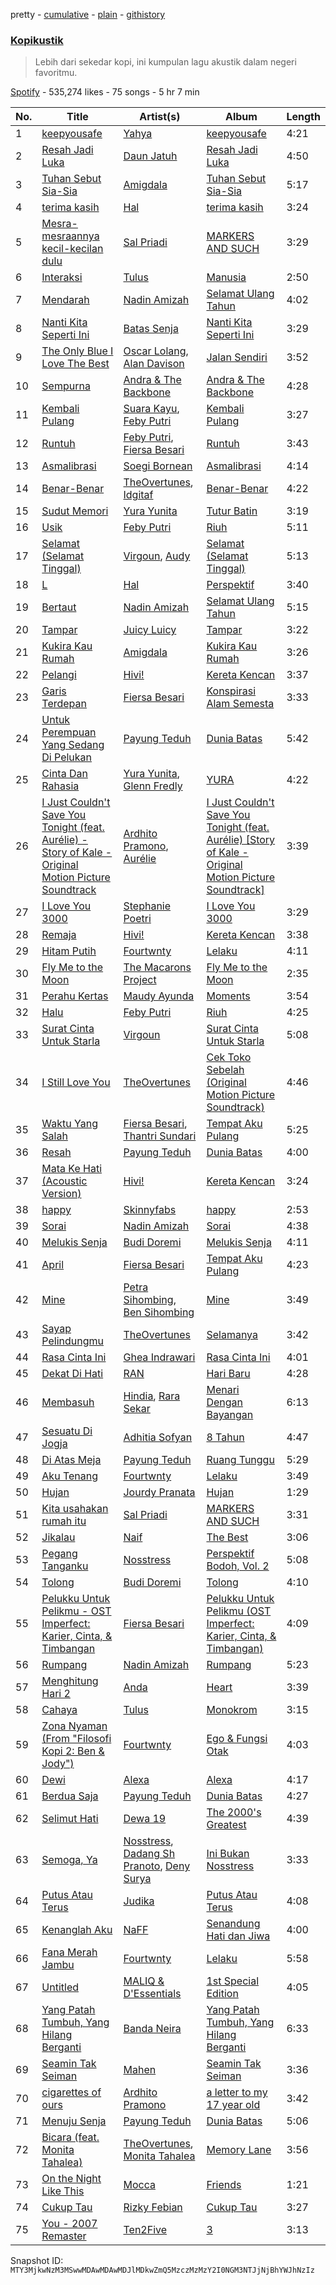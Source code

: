 pretty - [cumulative](/playlists/cumulative/37i9dQZF1DWTDjtvOmdzrF.md) - [plain](/playlists/plain/37i9dQZF1DWTDjtvOmdzrF) - [githistory](https://github.githistory.xyz/mackorone/spotify-playlist-archive/blob/main/playlists/plain/37i9dQZF1DWTDjtvOmdzrF)

### [Kopikustik](https://open.spotify.com/playlist/37i9dQZF1DWTDjtvOmdzrF)

> Lebih dari sekedar kopi, ini kumpulan lagu akustik dalam negeri favoritmu.

[Spotify](https://open.spotify.com/user/spotify) - 535,274 likes - 75 songs - 5 hr 7 min

| No. | Title | Artist(s) | Album | Length |
|---|---|---|---|---|
| 1 | [keepyousafe](https://open.spotify.com/track/3Sbova9DAY3pc9GTAACT4b) | [Yahya](https://open.spotify.com/artist/2x49HGCVPqbRxecj0PZq2R) | [keepyousafe](https://open.spotify.com/album/1ay9XEArx0arC0VBJ5hUn9) | 4:21 |
| 2 | [Resah Jadi Luka](https://open.spotify.com/track/2sULdMKWdBdK2ZtntuFvSb) | [Daun Jatuh](https://open.spotify.com/artist/3EaScgA3zh2rORlbrAL8RI) | [Resah Jadi Luka](https://open.spotify.com/album/3gUZpvR4h9ErseH3AzaHJL) | 4:50 |
| 3 | [Tuhan Sebut Sia\-Sia](https://open.spotify.com/track/5qZRyl3QDa1PbNXuYfBCEP) | [Amigdala](https://open.spotify.com/artist/0azPQZGt11gedg5Le9hjC2) | [Tuhan Sebut Sia\-Sia](https://open.spotify.com/album/4Fo0gJruvAGDIY9j6e4BVJ) | 5:17 |
| 4 | [terima kasih](https://open.spotify.com/track/0JtEuERxvGfXYcg0ALOwPu) | [Hal](https://open.spotify.com/artist/5vTG3EyFrsARtIGDWZNRzu) | [terima kasih](https://open.spotify.com/album/3YfSbSFwpbxxGb1wGl1H20) | 3:24 |
| 5 | [Mesra\-mesraannya kecil\-kecilan dulu](https://open.spotify.com/track/3TW8XLF8PyA3kFsV1l5713) | [Sal Priadi](https://open.spotify.com/artist/1NjxFrpEGZTV2Ny0OJxeWu) | [MARKERS AND SUCH](https://open.spotify.com/album/6pEUguV7EoReCpbQQE6QrE) | 3:29 |
| 6 | [Interaksi](https://open.spotify.com/track/32Pdf9eyXDEMoClEJW6yYP) | [Tulus](https://open.spotify.com/artist/2iDVt6mFbtbDEZG5ax0dTi) | [Manusia](https://open.spotify.com/album/3R4IAF9ApqYeUQrv1ddyoR) | 2:50 |
| 7 | [Mendarah](https://open.spotify.com/track/75OokMC3JzPnRNXcLTAKdr) | [Nadin Amizah](https://open.spotify.com/artist/20zafXaLhm5IcXnSU93rNn) | [Selamat Ulang Tahun](https://open.spotify.com/album/75KyCmWatZRvlMcMRed9BG) | 4:02 |
| 8 | [Nanti Kita Seperti Ini](https://open.spotify.com/track/2NjbJR8y083mOV59255QSe) | [Batas Senja](https://open.spotify.com/artist/4AhHkaGz7W2bKKJK90IaV2) | [Nanti Kita Seperti Ini](https://open.spotify.com/album/2UF7W9r1nqberWW2Bkx4ZT) | 3:29 |
| 9 | [The Only Blue I Love The Best](https://open.spotify.com/track/1APWUocHisr5wV4Fr2nH4j) | [Oscar Lolang](https://open.spotify.com/artist/1WxiHeimXMJ6kcNlyczScQ), [Alan Davison](https://open.spotify.com/artist/6ZGyLidTBBdkYploi6dH3C) | [Jalan Sendiri](https://open.spotify.com/album/0QcRc65IOYDd5lA3p7fHqR) | 3:52 |
| 10 | [Sempurna](https://open.spotify.com/track/2UgCs0i0rNHUH2jKE5NZHE) | [Andra & The Backbone](https://open.spotify.com/artist/4ucwey7FxkHXkLK7jSfevU) | [Andra & The Backbone](https://open.spotify.com/album/2puZQ79KT5q5RPae7khveD) | 4:28 |
| 11 | [Kembali Pulang](https://open.spotify.com/track/6xeqCawPZngDVqw2W2aGaR) | [Suara Kayu](https://open.spotify.com/artist/327ipGIr9bD3MkLb2eucqC), [Feby Putri](https://open.spotify.com/artist/66NmU5epI0ONGmdCRbLpmW) | [Kembali Pulang](https://open.spotify.com/album/3oCPm4IKeaWJy666uZPKih) | 3:27 |
| 12 | [Runtuh](https://open.spotify.com/track/6Hii26x3qDErVitnGW8QtO) | [Feby Putri](https://open.spotify.com/artist/66NmU5epI0ONGmdCRbLpmW), [Fiersa Besari](https://open.spotify.com/artist/06QVnTCdjs4jPKO0487EGV) | [Runtuh](https://open.spotify.com/album/5boeKAXsTkdFlm6OnkQxQW) | 3:43 |
| 13 | [Asmalibrasi](https://open.spotify.com/track/3TFdXrYIubXABQh0CxIiSs) | [Soegi Bornean](https://open.spotify.com/artist/0YpfUFtmzwNGWjowRwoGel) | [Asmalibrasi](https://open.spotify.com/album/1geFjIWLQNCKO0Y7uB2Xlw) | 4:14 |
| 14 | [Benar\-Benar](https://open.spotify.com/track/21h4Kd8KTMPpLtQ7vdc2Aq) | [TheOvertunes](https://open.spotify.com/artist/3t4MHnVggiFLOuSSh4odBk), [Idgitaf](https://open.spotify.com/artist/7pFWMC2E7h8eL3SZyHRsRq) | [Benar\-Benar](https://open.spotify.com/album/1fkRzmZR6GU8BQOcvAfy69) | 4:22 |
| 15 | [Sudut Memori](https://open.spotify.com/track/2ZjaCEltPgL2WqEiCQ2bod) | [Yura Yunita](https://open.spotify.com/artist/02Tq76MwpeoRu3BHIAiaio) | [Tutur Batin](https://open.spotify.com/album/4ehjkt2KhPomUc7duIqeyD) | 3:19 |
| 16 | [Usik](https://open.spotify.com/track/5GgRntbjr23OK9MMST02di) | [Feby Putri](https://open.spotify.com/artist/66NmU5epI0ONGmdCRbLpmW) | [Riuh](https://open.spotify.com/album/0t4RNN2t8lhd9yI9YxFHk5) | 5:11 |
| 17 | [Selamat \(Selamat Tinggal\)](https://open.spotify.com/track/1mruWrUwAVe2XkksUQiaHK) | [Virgoun](https://open.spotify.com/artist/4bAgr9zaF0bpzVGHdHuf0f), [Audy](https://open.spotify.com/artist/611ajYp7fMbkU5CYF08tje) | [Selamat \(Selamat Tinggal\)](https://open.spotify.com/album/6osB48b3PzrABxdspbyYkd) | 5:13 |
| 18 | [L](https://open.spotify.com/track/5zsVcDTZEKISPTCLYiTdwb) | [Hal](https://open.spotify.com/artist/5vTG3EyFrsARtIGDWZNRzu) | [Perspektif](https://open.spotify.com/album/7BkrdnCB2PqOANRu14EKEA) | 3:40 |
| 19 | [Bertaut](https://open.spotify.com/track/630DpnzdfjdVqv2yLfPbAX) | [Nadin Amizah](https://open.spotify.com/artist/20zafXaLhm5IcXnSU93rNn) | [Selamat Ulang Tahun](https://open.spotify.com/album/75KyCmWatZRvlMcMRed9BG) | 5:15 |
| 20 | [Tampar](https://open.spotify.com/track/2RHm5IDIZ8fYRGzBIo7exV) | [Juicy Luicy](https://open.spotify.com/artist/3tMTXQyRrPmMyHv5SoC0TV) | [Tampar](https://open.spotify.com/album/2lZzryqflrZLO9YDjnlkMz) | 3:22 |
| 21 | [Kukira Kau Rumah](https://open.spotify.com/track/1xdp8tXLTGbPeUSEODP9N7) | [Amigdala](https://open.spotify.com/artist/0azPQZGt11gedg5Le9hjC2) | [Kukira Kau Rumah](https://open.spotify.com/album/23eyS24eT0cGfKVt0UTFtT) | 3:26 |
| 22 | [Pelangi](https://open.spotify.com/track/3ZwqWrRpylU9nfy99qwKdR) | [Hivi!](https://open.spotify.com/artist/4ubEZ6sMsrrbQChueyouCC) | [Kereta Kencan](https://open.spotify.com/album/4X40KZmA4LE4beNaNrQuNw) | 3:37 |
| 23 | [Garis Terdepan](https://open.spotify.com/track/4JozU4Ud30FGyDYzoUKasI) | [Fiersa Besari](https://open.spotify.com/artist/06QVnTCdjs4jPKO0487EGV) | [Konspirasi Alam Semesta](https://open.spotify.com/album/6d2K6Ku4sXH63OQnsGVbbe) | 3:33 |
| 24 | [Untuk Perempuan Yang Sedang Di Pelukan](https://open.spotify.com/track/0urpBLpcm6DOGzs86rcKd8) | [Payung Teduh](https://open.spotify.com/artist/2Ooa3TrmlskyBftzenv6xQ) | [Dunia Batas](https://open.spotify.com/album/26FxxaKDiIGxEm549dRtaZ) | 5:42 |
| 25 | [Cinta Dan Rahasia](https://open.spotify.com/track/4HXUMRdT6s6Am6YHcWmuib) | [Yura Yunita](https://open.spotify.com/artist/02Tq76MwpeoRu3BHIAiaio), [Glenn Fredly](https://open.spotify.com/artist/4rUYk0fV0Z4pOtwVbEAyK9) | [YURA](https://open.spotify.com/album/6xzJINIJok2KZur8OzQQT8) | 4:22 |
| 26 | [I Just Couldn't Save You Tonight \(feat\. Aurélie\) \- Story of Kale \- Original Motion Picture Soundtrack](https://open.spotify.com/track/5AkV53fo1u01mi8r22JNeF) | [Ardhito Pramono](https://open.spotify.com/artist/3TkSKriI4EZmTxSFyzs0fd), [Aurélie](https://open.spotify.com/artist/2wGBQNmrYOrruN58zNdSuH) | [I Just Couldn't Save You Tonight \(feat\. Aurélie\) \[Story of Kale \- Original Motion Picture Soundtrack\]](https://open.spotify.com/album/1AgPsLxdjTamc8dapjpdom) | 3:39 |
| 27 | [I Love You 3000](https://open.spotify.com/track/3znQ9i61vfe2E7URHlOiyc) | [Stephanie Poetri](https://open.spotify.com/artist/0HS00NN7MAfF59aJnfcxSO) | [I Love You 3000](https://open.spotify.com/album/0vaFqzSwOjHv4QhK6BizL5) | 3:29 |
| 28 | [Remaja](https://open.spotify.com/track/3O9OibrJm0vSYxZjz3Pooe) | [Hivi!](https://open.spotify.com/artist/4ubEZ6sMsrrbQChueyouCC) | [Kereta Kencan](https://open.spotify.com/album/4X40KZmA4LE4beNaNrQuNw) | 3:38 |
| 29 | [Hitam Putih](https://open.spotify.com/track/0O6g2QFUhuLqRzGqhyzrIu) | [Fourtwnty](https://open.spotify.com/artist/46cVq2dwPgzPE3X1VR9TMj) | [Lelaku](https://open.spotify.com/album/7L7LNEoL5tgH6CvWEnNDt1) | 4:11 |
| 30 | [Fly Me to the Moon](https://open.spotify.com/track/0flo3KqhjkcuoB1G6Mhq7s) | [The Macarons Project](https://open.spotify.com/artist/61VZakASLH5PweMQzF7R8r) | [Fly Me to the Moon](https://open.spotify.com/album/46IRvicHZhTd1qrdwaLJxC) | 2:35 |
| 31 | [Perahu Kertas](https://open.spotify.com/track/0InJPuWIYp8fwlBGIQglLf) | [Maudy Ayunda](https://open.spotify.com/artist/17Wt0hzZb6fAEVfIHffQFB) | [Moments](https://open.spotify.com/album/51PNqOMj1ttmbuZPzxOqSI) | 3:54 |
| 32 | [Halu](https://open.spotify.com/track/2dTIJVE0stqTvrhbpf7fFw) | [Feby Putri](https://open.spotify.com/artist/66NmU5epI0ONGmdCRbLpmW) | [Riuh](https://open.spotify.com/album/0t4RNN2t8lhd9yI9YxFHk5) | 4:25 |
| 33 | [Surat Cinta Untuk Starla](https://open.spotify.com/track/5o6StwqqVfG3vRLx8UP310) | [Virgoun](https://open.spotify.com/artist/4bAgr9zaF0bpzVGHdHuf0f) | [Surat Cinta Untuk Starla](https://open.spotify.com/album/6a2Btrft7cIsCHTmSjTiU3) | 5:08 |
| 34 | [I Still Love You](https://open.spotify.com/track/4reIsHKw5hUj4pV8zzMjLA) | [TheOvertunes](https://open.spotify.com/artist/3t4MHnVggiFLOuSSh4odBk) | [Cek Toko Sebelah \(Original Motion Picture Soundtrack\)](https://open.spotify.com/album/5RWbax0hn7iswKdw9FsyAe) | 4:46 |
| 35 | [Waktu Yang Salah](https://open.spotify.com/track/4qgIQcskrvj6nlypTvBm5k) | [Fiersa Besari](https://open.spotify.com/artist/06QVnTCdjs4jPKO0487EGV), [Thantri Sundari](https://open.spotify.com/artist/5jVRSr4hRxxwEFeG3uWFGV) | [Tempat Aku Pulang](https://open.spotify.com/album/1AA1avbCE48opUmDgywTO7) | 5:25 |
| 36 | [Resah](https://open.spotify.com/track/1k5vv2ood14aa5uBYWBlWh) | [Payung Teduh](https://open.spotify.com/artist/2Ooa3TrmlskyBftzenv6xQ) | [Dunia Batas](https://open.spotify.com/album/26FxxaKDiIGxEm549dRtaZ) | 4:00 |
| 37 | [Mata Ke Hati \(Acoustic Version\)](https://open.spotify.com/track/4p5UcsOpnSYwqYnThBpDjD) | [Hivi!](https://open.spotify.com/artist/4ubEZ6sMsrrbQChueyouCC) | [Kereta Kencan](https://open.spotify.com/album/4X40KZmA4LE4beNaNrQuNw) | 3:24 |
| 38 | [happy](https://open.spotify.com/track/6YTmsdqH5LZzCGIY0lqloD) | [Skinnyfabs](https://open.spotify.com/artist/3f0GZTXzBCmd5IBiMfsh1H) | [happy](https://open.spotify.com/album/0pVXyvbdicfbAhqKaxsnkd) | 2:53 |
| 39 | [Sorai](https://open.spotify.com/track/3ymuBMTviroWLuf1jMsMVf) | [Nadin Amizah](https://open.spotify.com/artist/20zafXaLhm5IcXnSU93rNn) | [Sorai](https://open.spotify.com/album/60YDoJUMHjkYtZnPztRvZ1) | 4:38 |
| 40 | [Melukis Senja](https://open.spotify.com/track/0ZEYRVISCaqz5yamWZWzaA) | [Budi Doremi](https://open.spotify.com/artist/6Ifk2cbxyVzT41jLexYCas) | [Melukis Senja](https://open.spotify.com/album/0jLBLt7jIjOz5n3jDiL2zn) | 4:11 |
| 41 | [April](https://open.spotify.com/track/3IesVVqYxCsRCsz5OCmC7q) | [Fiersa Besari](https://open.spotify.com/artist/06QVnTCdjs4jPKO0487EGV) | [Tempat Aku Pulang](https://open.spotify.com/album/1AA1avbCE48opUmDgywTO7) | 4:23 |
| 42 | [Mine](https://open.spotify.com/track/6NkUP6IeLnH6Yaw2wcNHzO) | [Petra Sihombing](https://open.spotify.com/artist/5TV9JhBjG6c2hHsoibBaIW), [Ben Sihombing](https://open.spotify.com/artist/0B8iRRv1YpDoxhcn2lMFs1) | [Mine](https://open.spotify.com/album/4BrYZTc42JRwe1QuHIPapy) | 3:49 |
| 43 | [Sayap Pelindungmu](https://open.spotify.com/track/3LhUsgwtftfxHIPgViaYxB) | [TheOvertunes](https://open.spotify.com/artist/3t4MHnVggiFLOuSSh4odBk) | [Selamanya](https://open.spotify.com/album/2xVaK1p7ooIIywF6YCSEh5) | 3:42 |
| 44 | [Rasa Cinta Ini](https://open.spotify.com/track/14MjoIPXq5fzD842t0JoW7) | [Ghea Indrawari](https://open.spotify.com/artist/3qL7BzwJOXq3EzAio36aLX) | [Rasa Cinta Ini](https://open.spotify.com/album/61WF65JIOXqQiYelyDttH6) | 4:01 |
| 45 | [Dekat Di Hati](https://open.spotify.com/track/0owU9W5gPsJEcwAmMjzomy) | [RAN](https://open.spotify.com/artist/5DSVjHy2YWufmRUHBM3PLX) | [Hari Baru](https://open.spotify.com/album/7xnqhnEdGGRmEQ6oGDudkr) | 4:28 |
| 46 | [Membasuh](https://open.spotify.com/track/3CBxVM0zGj41BQtE6m7gwb) | [Hindia](https://open.spotify.com/artist/51kyrUsAVqUBcoDEMFkX12), [Rara Sekar](https://open.spotify.com/artist/6mJII5SJlWEYnf7DY4Uywl) | [Menari Dengan Bayangan](https://open.spotify.com/album/1DAuVHMlBvIjzWZALSUXbn) | 6:13 |
| 47 | [Sesuatu Di Jogja](https://open.spotify.com/track/0MAIxtXWimwhAAQOST9jp7) | [Adhitia Sofyan](https://open.spotify.com/artist/3UlOKNAlGyi7POSE9kyhfR) | [8 Tahun](https://open.spotify.com/album/32SLZ72En7DvxafTDhdk28) | 4:47 |
| 48 | [Di Atas Meja](https://open.spotify.com/track/1MDVXlgY8Of2n2otw57hw0) | [Payung Teduh](https://open.spotify.com/artist/2Ooa3TrmlskyBftzenv6xQ) | [Ruang Tunggu](https://open.spotify.com/album/1lp7ziYXZH8Z2r28FiUPWX) | 5:29 |
| 49 | [Aku Tenang](https://open.spotify.com/track/2tO8xKwSF82hUZp0sOMLM6) | [Fourtwnty](https://open.spotify.com/artist/46cVq2dwPgzPE3X1VR9TMj) | [Lelaku](https://open.spotify.com/album/7L7LNEoL5tgH6CvWEnNDt1) | 3:49 |
| 50 | [Hujan](https://open.spotify.com/track/5QJANaK8ZlzI8ftloDM0We) | [Jourdy Pranata](https://open.spotify.com/artist/1hGg2T9OelLnkczhCqmPve) | [Hujan](https://open.spotify.com/album/34Wh0Ff41ceA0tCJFQFSan) | 1:29 |
| 51 | [Kita usahakan rumah itu](https://open.spotify.com/track/1x9jnpPOAMSrr7DuIG5jMl) | [Sal Priadi](https://open.spotify.com/artist/1NjxFrpEGZTV2Ny0OJxeWu) | [MARKERS AND SUCH](https://open.spotify.com/album/6pEUguV7EoReCpbQQE6QrE) | 3:31 |
| 52 | [Jikalau](https://open.spotify.com/track/4fBFN8NLLIbvw6JzaiD2hp) | [Naif](https://open.spotify.com/artist/57A85GCAJn0reNAez6Hswt) | [The Best](https://open.spotify.com/album/2kFxReqreHFoL6kvgXUAGE) | 3:06 |
| 53 | [Pegang Tanganku](https://open.spotify.com/track/6xHRfpo0kMRNuZ3v1e3xYF) | [Nosstress](https://open.spotify.com/artist/4XnnBdCt9Cg5W2wBgtD7co) | [Perspektif Bodoh, Vol\. 2](https://open.spotify.com/album/3HsbseyB7O4YOrvsSnryS1) | 5:08 |
| 54 | [Tolong](https://open.spotify.com/track/5X5Vj8FcxyoLzq9qxAa45U) | [Budi Doremi](https://open.spotify.com/artist/6Ifk2cbxyVzT41jLexYCas) | [Tolong](https://open.spotify.com/album/0Qfjl4xAivyvuIEhJ1Mo47) | 4:10 |
| 55 | [Pelukku Untuk Pelikmu \- OST Imperfect: Karier, Cinta, & Timbangan](https://open.spotify.com/track/5sgRYOTpFZRROlndD460KI) | [Fiersa Besari](https://open.spotify.com/artist/06QVnTCdjs4jPKO0487EGV) | [Pelukku Untuk Pelikmu \(OST Imperfect: Karier, Cinta, & Timbangan\)](https://open.spotify.com/album/3srKBIcoP2Q9VA1cDHARUh) | 4:09 |
| 56 | [Rumpang](https://open.spotify.com/track/2TRGNVokPnC2a2oHg5iv1H) | [Nadin Amizah](https://open.spotify.com/artist/20zafXaLhm5IcXnSU93rNn) | [Rumpang](https://open.spotify.com/album/3StxBwbZwtipjzs3ZfldlJ) | 5:23 |
| 57 | [Menghitung Hari 2](https://open.spotify.com/track/1svU65QddvvLA0YY9mdiqF) | [Anda](https://open.spotify.com/artist/5OlpbBwGcQXudno2Esxa40) | [Heart](https://open.spotify.com/album/0OyN4NEEkqb2E5iiXxvJv9) | 3:39 |
| 58 | [Cahaya](https://open.spotify.com/track/2rGGLCSkv9ISfH64KSYFBj) | [Tulus](https://open.spotify.com/artist/2iDVt6mFbtbDEZG5ax0dTi) | [Monokrom](https://open.spotify.com/album/4szhn3xPmOJklFAcqNvTnQ) | 3:15 |
| 59 | [Zona Nyaman \(From "Filosofi Kopi 2: Ben & Jody"\)](https://open.spotify.com/track/4lfAvFv8roumWVKXhHF8uN) | [Fourtwnty](https://open.spotify.com/artist/46cVq2dwPgzPE3X1VR9TMj) | [Ego & Fungsi Otak](https://open.spotify.com/album/01PCAiyhBHXTj9KfSigcQz) | 4:03 |
| 60 | [Dewi](https://open.spotify.com/track/3dPqT7eqD97dsN6kFUixk0) | [Alexa](https://open.spotify.com/artist/4uuAKtwipCmH2ZmVkUce0W) | [Alexa](https://open.spotify.com/album/570sRCpoqrYLlOmKVC8yog) | 4:17 |
| 61 | [Berdua Saja](https://open.spotify.com/track/7tZ69fC235bauF9Dyxk8Ps) | [Payung Teduh](https://open.spotify.com/artist/2Ooa3TrmlskyBftzenv6xQ) | [Dunia Batas](https://open.spotify.com/album/26FxxaKDiIGxEm549dRtaZ) | 4:27 |
| 62 | [Selimut Hati](https://open.spotify.com/track/112PgZaSiXk8Mqem2Krgtq) | [Dewa 19](https://open.spotify.com/artist/48bKH1ugFBhERC1rdojP9d) | [The 2000's Greatest](https://open.spotify.com/album/2hwNRtZyqmEcCzV47OUAlN) | 4:39 |
| 63 | [Semoga, Ya](https://open.spotify.com/track/6wHnwqvtNdQicSPTTkYRQN) | [Nosstress](https://open.spotify.com/artist/4XnnBdCt9Cg5W2wBgtD7co), [Dadang Sh Pranoto](https://open.spotify.com/artist/7cN32kelGKr663CVytGvc3), [Deny Surya](https://open.spotify.com/artist/1zffTcVmBMb4L4s060WBXf) | [Ini Bukan Nosstress](https://open.spotify.com/album/5VDBGrroiUxwcjyd8fqKvy) | 3:33 |
| 64 | [Putus Atau Terus](https://open.spotify.com/track/7HBW6yX8iRf81nn6NVOzHL) | [Judika](https://open.spotify.com/artist/5fS7aONqrIhiw6YzgKVOsd) | [Putus Atau Terus](https://open.spotify.com/album/1zqYuKvhLBILR5PZdyAMyW) | 4:08 |
| 65 | [Kenanglah Aku](https://open.spotify.com/track/0zJIPpVcHKWqmf2FaKXbQQ) | [NaFF](https://open.spotify.com/artist/1ryXwlpQNzkSCfU685Ftx5) | [Senandung Hati dan Jiwa](https://open.spotify.com/album/6JZRJTpUNTsaTqk5auZj52) | 4:00 |
| 66 | [Fana Merah Jambu](https://open.spotify.com/track/463XKKFCPlcrhtlwGbEovu) | [Fourtwnty](https://open.spotify.com/artist/46cVq2dwPgzPE3X1VR9TMj) | [Lelaku](https://open.spotify.com/album/7L7LNEoL5tgH6CvWEnNDt1) | 5:58 |
| 67 | [Untitled](https://open.spotify.com/track/1i9iliTpiPLizleapSg37I) | [MALIQ & D'Essentials](https://open.spotify.com/artist/18PmEN8ZiHBQlDpxrgR2xs) | [1st Special Edition](https://open.spotify.com/album/0qG0Ij0WCn6JgWREX8eAaK) | 4:05 |
| 68 | [Yang Patah Tumbuh, Yang Hilang Berganti](https://open.spotify.com/track/6Rd4ep779v8CjlFVhaHrNX) | [Banda Neira](https://open.spotify.com/artist/3f49JTIdjQTVVx2Y6ifVLc) | [Yang Patah Tumbuh, Yang Hilang Berganti](https://open.spotify.com/album/1e1NmOduCFHp1z29cSzyMa) | 6:33 |
| 69 | [Seamin Tak Seiman](https://open.spotify.com/track/26mwiyfmCKJBneTzlELpun) | [Mahen](https://open.spotify.com/artist/5Ag6luL11YrL1Znq0xsVuh) | [Seamin Tak Seiman](https://open.spotify.com/album/7owNPjJUe8SaGuJ8zpYf6m) | 3:36 |
| 70 | [cigarettes of ours](https://open.spotify.com/track/77SiKnkNEnRw0uoPE4wuEp) | [Ardhito Pramono](https://open.spotify.com/artist/3TkSKriI4EZmTxSFyzs0fd) | [a letter to my 17 year old](https://open.spotify.com/album/48SUVfdwm8K3U67cS5QC2h) | 3:42 |
| 71 | [Menuju Senja](https://open.spotify.com/track/6ctfCjsLBJfadmBH41SFkl) | [Payung Teduh](https://open.spotify.com/artist/2Ooa3TrmlskyBftzenv6xQ) | [Dunia Batas](https://open.spotify.com/album/26FxxaKDiIGxEm549dRtaZ) | 5:06 |
| 72 | [Bicara \(feat\. Monita Tahalea\)](https://open.spotify.com/track/1Dxb9nWV16f5PthsUsV1XZ) | [TheOvertunes](https://open.spotify.com/artist/3t4MHnVggiFLOuSSh4odBk), [Monita Tahalea](https://open.spotify.com/artist/1xQXTnhREkLm14Wvrogo1g) | [Memory Lane](https://open.spotify.com/album/4kGiYX3VXOTPJPqCgphG0C) | 3:56 |
| 73 | [On the Night Like This](https://open.spotify.com/track/0rk3F1mm2Yrvh4zSrNpa0J) | [Mocca](https://open.spotify.com/artist/7jm6MsWHPzZETR9JkAVaQQ) | [Friends](https://open.spotify.com/album/4UktwuqbTJJFnsuDhkf7kb) | 1:21 |
| 74 | [Cukup Tau](https://open.spotify.com/track/5Q1dOmmQ6u1ihYLD1912LR) | [Rizky Febian](https://open.spotify.com/artist/28DdkLhrzQNizZ0ExQpyku) | [Cukup Tau](https://open.spotify.com/album/7F04lKGyAhMNFVd6RMuwuT) | 3:27 |
| 75 | [You \- 2007 Remaster](https://open.spotify.com/track/4p7IAleWshNIxPZgXjuAxZ) | [Ten2Five](https://open.spotify.com/artist/5Tl7XjM9Y7Q2D9eIHz5GTO) | [3](https://open.spotify.com/album/5lS0BsCqEGtkCeU9Hyfz68) | 3:13 |

Snapshot ID: `MTY3MjkwNzM3MSwwMDAwMDAwMDJlMDkwZmQ5MzczMzMzY2I0NGM3NTJjNjBhYWJhNzIz`
